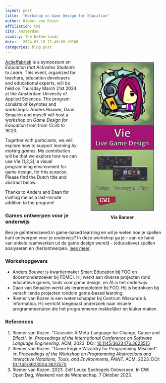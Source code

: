 ```yaml
---
layout: post
title:  "Workshop on Game Design for Education"
author: Riemer van Rozen
affiliation: CWI
city: Amsterdam
country: The Netherlands
date:   2024-03-18 12:40:00 +0100
categories: blog post
---
```

<div style="padding-left: 20px; padding-bottom: 10px; padding-top: 10px; float: right; width: 50%; text-align: center; font-weight: bold;">
<img src="/assets/Vie_banner.jpg" style="width: 80%; border: 1px solid black;">
<div style="padding-top: 10px">
Vie Banner
</div>
</div>

[Actieffabriek](https://actieffabriek.event-hva.nl/) is a 
symposium on *Education that Activates Students to Learn*.
This event, organized for teachers, education developers and educational experts,
will be held on Thursday March 21st 2024 at the Amsterdam Univesity of Applied Sciences.
The program consists of keynotes and workshops.
Anders Bouwer, Daan Smaalen and myself will host a workshop on
*Game Design for Education* from from 15:30 to 16:20.

Together with particiants, we will explore
how to support learning *by making games*.
My contribution will be that we explore how we can use Vie [1,2,3],
a visual programming environment for game design,
for this purpose.
Please find the Dutch title and abstract below.

Thanks to Anders and Daan for inviting me as a last-minute addition to the program!

### Games ontwerpen voor je onderwijs
Ben je geïnteresseerd in game-based learning en wil je weten hoe je spellen kunt ontwerpen voor je onderwijs? In deze workshop ga je - aan de hand van enkele raamwerken uit de game design wereld - (educatieve) spellen analyseren en (her)ontwerpen. [lees meer](https://actieffabriek.event-hva.nl/page/1470696/1484619).

### Workshopgevers
* Anders Bouwer is kwartiermaker Smart Education bij FOO en docentonderzoeker bij FDMCI. Hij werkt aan diverse projecten rond educatieve games, tools voor game design, en AI in het onderwijs.
* Daan van Smaalen werkt als lerarenopleider bij FOO. Hij is betrokken bij verschillende projecten rondom game-based learning.
* Riemer van Rozen is een wetenschapper bij Centrum Wiskunde & Informatica. Hij verricht toegepast onderzoek naar visuele programmeertalen die het programmeren makkelijker en leuker maken.

### References
1. Riemer van Rozen. "Cascade: A Meta-Language for Change, Cause and Effect". In: *Proceedings of the International Conference on Software Language Engineering.* ACM, 2023. DOI: [10.1145/3623476.3623515](https://doi.org/10.1145/3623476.3623515)
2. Riemer van Rozen. "Game Engine Wizardry for Programming Mischief". In: *Proceedings of the Workshop on Programming Abstractions and Interactive Notations, Tools, and Environments, PAINT.* ACM, 2023. DOI: [10.1145/3623504.3623570](https://doi.org/10.1145/3623504.3623570)
3. Riemer van Rozen. 2023. Zelf Leuke Spelregels Ontwerpen. In CWI Open Dag,
Weekend van de Wetenschap, 7 Oktober 2023.